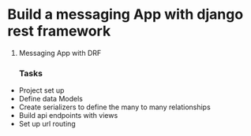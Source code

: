 # Build a messaging App with django rest framework
 1. Messaging App with DRF
    ### Tasks
  - Project set up
  - Define data Models
  - Create serializers to define the many to many relationships
  - Build api endpoints with views
  - Set up url routing

